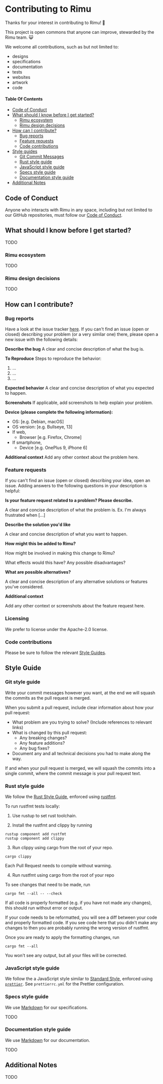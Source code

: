# Contributing to Rimu

Thanks for your interest in contributing to Rimu! 🌱

This project is open commons that anyone can improve, stewarded by the Rimu team. 😺

We welcome all contributions, such as but not limited to:

- designs
- specifications
- documentation
- tests
- websites
- artwork
- code

#### Table Of Contents

- [Code of Conduct](#code-of-conduct)
- [What should I know before I get started?](#what-should-i-know-before-i-get-started)
  - [Rimu ecosystem](#rimu-ecosystem)
  - [Rimu design decisions](#design-decisions)
- [How can I contribute?](#how-can-i-contribute)
  - [Bug reports](#bug-reports)
  - [Feature requests](#feature-requests)
  - [Code contributions](#code-contributions)
- [Style guides](#style-guides)
  - [Git Commit Messages](#git-commit-messages)
  - [Rust style guide](#rust-style-guide)
  - [JavaScript style guide](#javascript-style-guide)
  - [Specs style guide](#specs-style-guide)
  - [Documentation style guide](#documentation-style-guide)
- [Additional Notes](#additional-notes)

## Code of Conduct

Anyone who interacts with Rimu in any space, including but not limited to our GitHub repositories, must follow our [Code of Conduct](CODE_OF_CONDUCT.md).

## What should I know before I get started?

TODO

### Rimu ecosystem

TODO

### Rimu design decisions

TODO

## How can I contribute?

### Bug reports

Have a look at the issue tracker [here](https://github.com/ahdinosaur/rimu/issues). If you can't find an issue (open or closed) describing your problem (or a very similar one) there, please open a new issue with the following details:

**Describe the bug**
A clear and concise description of what the bug is.

**To Reproduce**
Steps to reproduce the behavior:

1. ...
2. ...
3. ...

**Expected behavior**
A clear and concise description of what you expected to happen.

**Screenshots**
If applicable, add screenshots to help explain your problem.

**Device (please complete the following information):**

- OS: [e.g. Debian, macOS]
- OS version: [e.g. Bullseye, 13]
- If web,
  - Browser [e.g. Firefox, Chrome]
- If smartphone,
  - Device [e.g. OnePlus 9, iPhone 6]

**Additional context**
Add any other context about the problem here.

### Feature requests

If you can't find an issue (open or closed) describing your idea, open an issue. Adding answers to the following questions in your description is helpful:

**Is your feature request related to a problem? Please describe.**

A clear and concise description of what the problem is. Ex. I'm always frustrated when [...]

**Describe the solution you'd like**

A clear and concise description of what you want to happen.

**How might this be added to Rimu?**

How might be involved in making this change to Rimu?

What effects would this have? Any possible disadvantages?

**What are possible alternatives?**

A clear and concise description of any alternative solutions or features you've considered.

**Additional context**

Add any other context or screenshots about the feature request here.

### Licensing

We prefer to license under the Apache-2.0 license.

### Code contributions

Please be sure to follow the relevant [Style Guides](#style-guide).

## Style Guide

### Git style guide

Write your commit messages however you want, at the end we will squash the commits as the pull request is merged.

When you submit a pull request, include clear information about how your pull request:

- What problem are you trying to solve? (Include references to relevant links)
- What is changed by this pull request:
  - Any breaking changes?
  - Any feature additions?
  - Any bug fixes?
- Document any and all technical decisions you had to make along the way.

If and when your pull request is merged, we will squash the commits into a single commit, where the commit message is your pull request text.

### Rust style guide

We follow the [Rust Style Guide](https://github.com/rust-lang-nursery/fmt-rfcs/blob/master/guide/guide.md), enforced using [rustfmt](https://github.com/rust-lang-nursery/rustfmt).

To run rustfmt tests locally:

1. Use rustup to set rust toolchain.

2. Install the rustfmt and clippy by running

```shell
rustup component add rustfmt
rustup component add clippy
```

3. Run clippy using cargo from the root of your repo.

```shell
cargo clippy
```

Each Pull Request needs to compile without warning.

4. Run rustfmt using cargo from the root of your repo

To see changes that need to be made, run

```shell
cargo fmt --all -- --check
```

If all code is properly formatted (e.g. if you have not made any changes), this should run without error or output.

If your code needs to be reformatted, you will see a diff between your code and properly formatted code. If you see code here that you didn't make any changes to then you are probably running the wrong version of rustfmt.

Once you are ready to apply the formatting changes, run

```shell
cargo fmt --all
```

You won't see any output, but all your files will be corrected.

### JavaScript style guide

We follow the a JavaScript style similar to [Standard Style](https://standardjs.com/), enforced using [`prettier`](https://www.npmjs.com/package/prettier). See `prettierrc.yml` for the Prettier configuration.

### Specs style guide

We use [Markdown](https://daringfireball.net/projects/markdown) for our specifications.

TODO

### Documentation style guide

We use [Markdown](https://daringfireball.net/projects/markdown) for our documentation.

TODO

## Additional Notes

TODO
